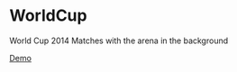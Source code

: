 WorldCup
========

World Cup 2014 Matches with the arena in the background

[Demo](http://friss.me/dev/worldcup)
